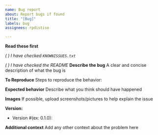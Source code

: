 ```yaml
---
name: Bug report
about: Report bugs if found
title: "[Bug]"
labels: bug
assignees: rpdistiso

---
```


**Read these first**

*( ) I have checked `KNOWNISSUES.txt`*

*( ) I have checked the README*
**Describe the bug**
A clear and concise description of what the bug is

**To Reproduce**
Steps to reproduce the behavior:

**Expected behavior**
Describe what you think should have happened

**Images**
If possible, upload screenshots/pictures to help explain the issue

**Version:**
 - Version #(ex: 0.1.0): 

**Additional context**
Add any other context about the problem here

